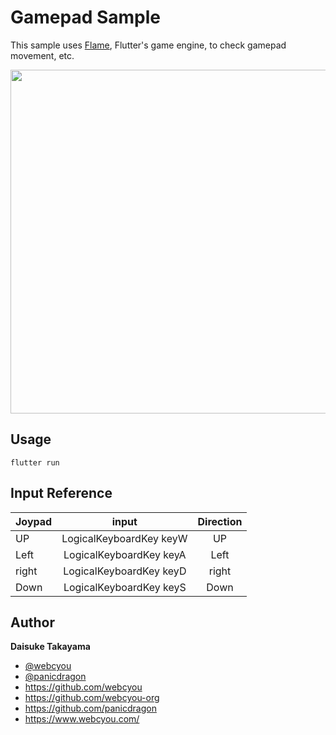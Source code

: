 # Gamepad Sample

This sample uses [Flame](https://github.com/flame-engine), Flutter's game engine, to check gamepad movement, etc.

<img width="550" src="https://user-images.githubusercontent.com/1584153/228462650-10b549cd-1d7a-4966-b43a-63c4a414f61d.png">


## Usage

```
flutter run
```

## Input Reference

| Joypad | input | Direction |
| -------------- |:------------:|:------------:|
| UP     | LogicalKeyboardKey keyW | UP    |
| Left   | LogicalKeyboardKey keyA | Left  |
| right  | LogicalKeyboardKey keyD | right |
| Down   | LogicalKeyboardKey keyS | Down  |


## Author

**Daisuke Takayama**

-   [@webcyou](https://twitter.com/webcyou)
-   [@panicdragon](https://twitter.com/panicdragon)
-   <https://github.com/webcyou>
-   <https://github.com/webcyou-org>
-   <https://github.com/panicdragon>
-   <https://www.webcyou.com/>

